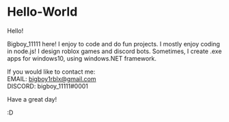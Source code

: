 # Hello-World
Hello!

Bigboy_11111 here! I enjoy to code and do fun projects. I mostly enjoy coding in node.js!
I design roblox games and discord bots. Sometimes, I create .exe apps for windows10, using windows.NET framework.


If you would like to contact me:</BR>
  EMAIL: bigboy1rblx@gmail.com</BR>
  DISCORD: bigboy_11111#0001</BR>
  
  Have a great day!
  
  :D
